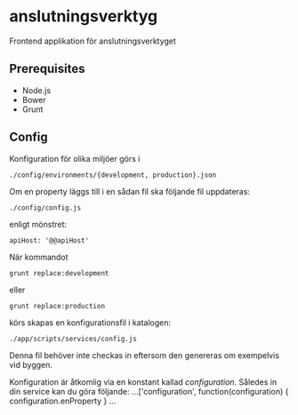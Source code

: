 anslutningsverktyg
==================

Frontend applikation för anslutningsverktyget

## Prerequisites
* Node.js
* Bower
* Grunt

## Config
Konfiguration för olika miljöer görs i

	./config/environments/{development, production}.json

Om en property läggs till i en sådan fil ska följande fil uppdateras:

	./config/config.js
	
enligt mönstret:

	apiHost: '@@apiHost'
	
När kommandot

	grunt replace:development
	
eller

	grunt replace:production
	
körs skapas en konfigurationsfil i katalogen:

	./app/scripts/services/config.js
	
Denna fil behöver inte checkas in eftersom den genereras om exempelvis vid byggen.

Konfiguration är åtkomlig via en konstant kallad *configuration*.
Således in din service kan du göra följande:
	...['configuration', function(configuration) {
		configuration.enProperty
	}
	...
